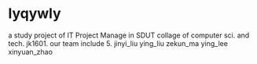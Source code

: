 # lyqywly
a study project of IT Project Manage in SDUT collage of computer sci. and tech. jk1601.
our team include 5.
jinyi_liu ying_liu zekun_ma ying_lee xinyuan_zhao
